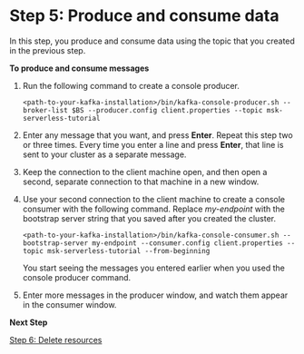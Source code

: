 # Step 5: Produce and consume data<a name="msk-serverless-produce-consume"></a>

In this step, you produce and consume data using the topic that you created in the previous step\.

**To produce and consume messages**

1. Run the following command to create a console producer\.

   ```
   <path-to-your-kafka-installation>/bin/kafka-console-producer.sh --broker-list $BS --producer.config client.properties --topic msk-serverless-tutorial
   ```

1. Enter any message that you want, and press **Enter**\. Repeat this step two or three times\. Every time you enter a line and press **Enter**, that line is sent to your cluster as a separate message\.

1. Keep the connection to the client machine open, and then open a second, separate connection to that machine in a new window\.

1. Use your second connection to the client machine to create a console consumer with the following command\. Replace *my\-endpoint* with the bootstrap server string that you saved after you created the cluster\.

   ```
   <path-to-your-kafka-installation>/bin/kafka-console-consumer.sh --bootstrap-server my-endpoint --consumer.config client.properties --topic msk-serverless-tutorial --from-beginning
   ```

   You start seeing the messages you entered earlier when you used the console producer command\.

1. Enter more messages in the producer window, and watch them appear in the consumer window\.

**Next Step**

[Step 6: Delete resources](delete-resources.md)